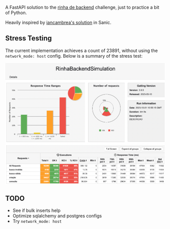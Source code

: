 A FastAPI solution to the [rinha de backend](https://github.com/zanfranceschi/rinha-de-backend-2023-q3/blob/main/INSTRUCOES.md) challenge, just to practice a bit of Python.

Heavily inspired by [iancambrea's solution](https://github.com/iancambrea/rinha-python-sanic/tree/main) in Sanic.

## Stress Testing
The current implementation achieves a count of 23891, without using the `network_mode: host` config. Below is a summary of the stress test:

![Gatling Results](/rinha/docs/stress_test_gatling.png)

## TODO
- See if bulk inserts help
- Optimize sqlalchemy and postgres configs
- Try `network_mode: host`
